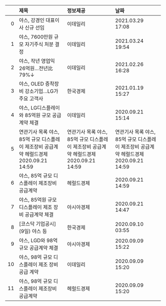 |    | 제목                                                                                      | 정보제공                                                                                  | 날짜                                                                                      |
|---:|:------------------------------------------------------------------------------------------|:------------------------------------------------------------------------------------------|:------------------------------------------------------------------------------------------|
|  0 | 야스, 강경인 대표이사 신규 선임                                                           | 이데일리                                                                                  | 2021.03.29 17:08                                                                          |
|  1 | 야스, 7600만원 규모 자기주식 처분 결정                                                    | 이데일리                                                                                  | 2021.03.24 19:54                                                                          |
|  2 | 야스, 작년 영업익 26억원…전년比 79%↓                                                      | 이데일리                                                                                  | 2021.02.26 16:28                                                                          |
|  3 | 야스, OLED 증착장비 강소기업…LG가 주요 고객사                                             | 한국경제                                                                                  | 2021.01.19 15:27                                                                          |
|  4 | 야스, LG디스플레이와 85억원 규모 공급계약 체결                                            | 이데일리                                                                                  | 2020.09.21 15:14                                                                          |
|  5 | 연관기사 목록  야스, 85억 규모 디스플레이 제조장비 공급계약  헤럴드경제  2020.09.21 14:59 | 연관기사 목록  야스, 85억 규모 디스플레이 제조장비 공급계약  헤럴드경제  2020.09.21 14:59 | 연관기사 목록  야스, 85억 규모 디스플레이 제조장비 공급계약  헤럴드경제  2020.09.21 14:59 |
|  6 | 야스, 85억 규모 디스플레이 제조장비 공급계약                                              | 헤럴드경제                                                                                | 2020.09.21 14:59                                                                          |
|  7 | 야스, 85억원 규모 디스플레이 제조 장비 공급계약 체결                                      | 아시아경제                                                                                | 2020.09.21 14:47                                                                          |
|  8 | [코스닥 기업공시] (9일) 야스 등                                                           | 한국경제                                                                                  | 2020.09.10 03:55                                                                          |
|  9 | 야스, LGD와 98억 규모 공급계약 체결                                                       | 아시아경제                                                                                | 2020.09.09 15:22                                                                          |
| 10 | 야스, 98억 규모 디스플레이 제조 장비 공급 계약                                            | 이데일리                                                                                  | 2020.09.09 15:20                                                                          |
| 11 | 야스, 98억 규모 디스플레이 제조장비 공급계약                                              | 헤럴드경제                                                                                | 2020.09.09 15:20                                                                          |